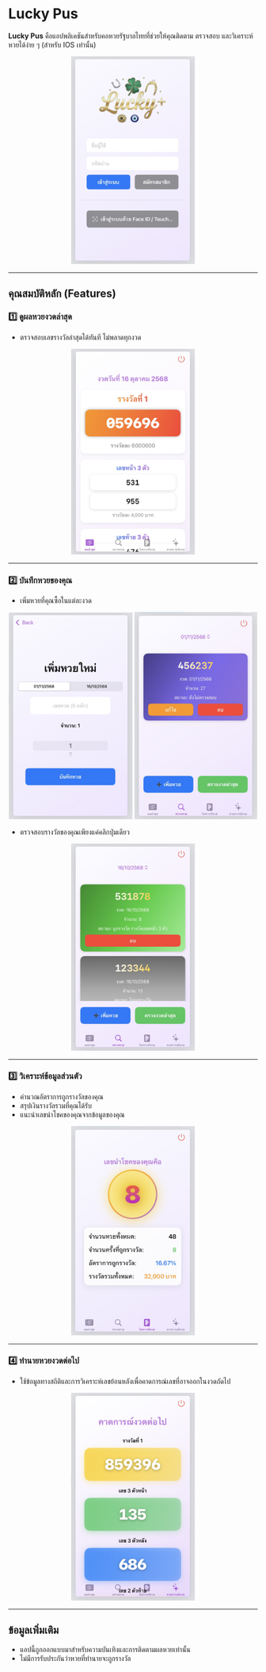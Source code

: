 # Lucky Pus

**Lucky Pus** คือแอปพลิเคชันสำหรับคอหวยรัฐบาลไทยที่ช่วยให้คุณติดตาม ตรวจสอบ และวิเคราะห์หวยได้ง่าย ๆ (สำหรับ IOS เท่านั้น)

<p align="center">
  <img src="screenshots/Login.PNG" width="250"/>
</p>

---

## คุณสมบัติหลัก (Features)

### 1️⃣ ดูผลหวยงวดล่าสุด
- ตรวจสอบเลขรางวัลล่าสุดได้ทันที ไม่พลาดทุกงวด  

<p align="center">
  <img src="screenshots/ผลล่าสุด.PNG" width="250"/>
</p>

---

### 2️⃣ บันทึกหวยของคุณ
- เพิ่มหวยที่คุณซื้อในแต่ละงวด  

<p align="center">
  <img src="screenshots/เพิ่มหวย.PNG" width="249.9"/>
  <img src="screenshots/เพิ่มหวย2.PNG" width="248.5"/>
</p>

- ตรวจสอบรางวัลของคุณเพียงแค่คลิกปุ่มเดียว  

<p align="center">
  <img src="screenshots/ตรวจหวย.PNG" width="250"/>
</p>

---

### 3️⃣ วิเคราะห์ข้อมูลส่วนตัว
- คำนวณอัตราการถูกรางวัลของคุณ  
- สรุปเงินรางวัลรวมที่คุณได้รับ  
- แนะนำเลขนำโชคของคุณจากข้อมูลของคุณ  

<p align="center">
  <img src="screenshots/วิเคราห์หวย.PNG" width="250"/>
</p>

---

### 4️⃣ ทำนายหวยงวดต่อไป
- ใช้ข้อมูลทางสถิติและการวิเคราะห์เลขย้อนหลังเพื่อคาดการณ์เลขที่อาจออกในงวดถัดไป  

<p align="center">
  <img src="screenshots/คาดการณ์หวย.PNG" width="250"/>
</p>

---

## ข้อมูลเพิ่มเติม

- แอปนี้ถูกออกแบบมาสำหรับความบันเทิงและการติดตามผลหวยเท่านั้น  
- ไม่มีการรับประกันว่าหวยที่ทำนายจะถูกรางวัล  
